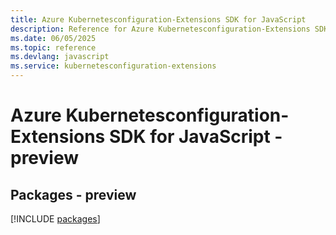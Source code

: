 ```yaml
---
title: Azure Kubernetesconfiguration-Extensions SDK for JavaScript
description: Reference for Azure Kubernetesconfiguration-Extensions SDK for JavaScript
ms.date: 06/05/2025
ms.topic: reference
ms.devlang: javascript
ms.service: kubernetesconfiguration-extensions
---
```

# Azure Kubernetesconfiguration-Extensions SDK for JavaScript - preview
## Packages - preview
[!INCLUDE [packages](kubernetesconfiguration-extensions-index.md)]